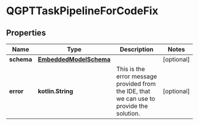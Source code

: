 
# QGPTTaskPipelineForCodeFix

## Properties
Name | Type | Description | Notes
------------ | ------------- | ------------- | -------------
**schema** | [**EmbeddedModelSchema**](EmbeddedModelSchema) |  |  [optional]
**error** | **kotlin.String** | This is the error message provided from the IDE, that we can use to provide the solution. |  [optional]



